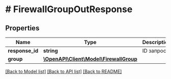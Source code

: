 # # FirewallGroupOutResponse

## Properties

Name | Type | Description | Notes
------------ | ------------- | ------------- | -------------
**response_id** | **string** | ID запроса. | [optional]
**group** | [**\OpenAPI\Client\Model\FirewallGroup**](FirewallGroup.md) |  |

[[Back to Model list]](../../README.md#models) [[Back to API list]](../../README.md#endpoints) [[Back to README]](../../README.md)
